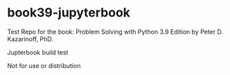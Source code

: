 # book39-jupyterbook

Test Repo for the book: Problem Solving with Python 3.9 Edition by Peter D. Kazarinoff, PhD.

Jupterbook build test

Not for use or distribution
